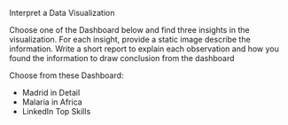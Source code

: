 Interpret a Data Visualization

Choose one of the Dashboard below and find three insights in the visualization. For each insight, provide a static image describe the information. Write a short report to explain each observation and how you found the information to draw conclusion from the dashboard

Choose from these Dashboard:

- Madrid in Detail
- Malaria in Africa
- LinkedIn Top Skills